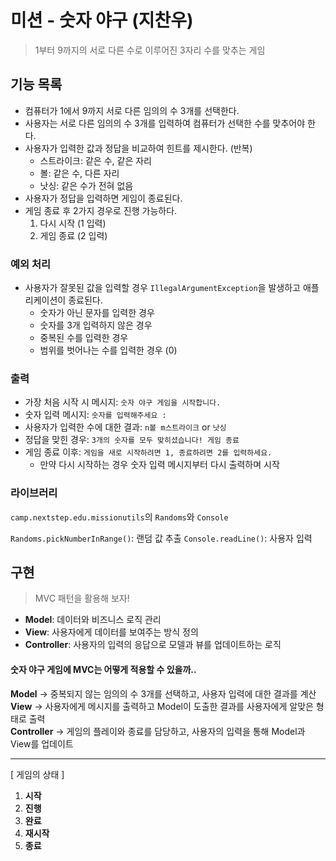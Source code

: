 # 미션 - 숫자 야구 (지찬우)

> 1부터 9까지의 서로 다른 수로 이루어진 3자리 수를 맞추는 게임

## 기능 목록

- 컴퓨터가 1에서 9까지 서로 다른 임의의 수 3개를 선택한다.
- 사용자는 서로 다른 임의의 수 3개를 입력하여 컴퓨터가 선택한 수를 맞추어야 한다.
- 사용자가 입력한 값과 정답을 비교하여 힌트를 제시한다. (반복)
    - 스트라이크: 같은 수, 같은 자리
    - 볼: 같은 수, 다른 자리
    - 낫싱: 같은 수가 전혀 없음
- 사용자가 정답을 입력하면 게임이 종료된다.
- 게임 종료 후 2가지 경우로 진행 가능하다.
    1. 다시 시작 (1 입력)
    2. 게임 종료 (2 입력)

### 예외 처리

- 사용자가 잘못된 값을 입력할 경우 `IllegalArgumentException`을 발생하고 애플리케이션이 종료된다.
    - 숫자가 아닌 문자를 입력한 경우
    - 숫자를 3개 입력하지 않은 경우
    - 중복된 수를 입력한 경우
    - 범위를 벗어나는 수를 입력한 경우 (0)

### 출력

- 가장 처음 시작 시 메시지: `숫자 야구 게임을 시작합니다.`
- 숫자 입력 메시지: `숫자를 입력해주세요 : `
- 사용자가 입력한 수에 대한 결과: `n볼 m스트라이크` or `낫싱`
- 정답을 맞힌 경우: `3개의 숫자를 모두 맞히셨습니다! 게임 종료`
- 게임 종료 이후: `게임을 새로 시작하려면 1, 종료하려면 2를 입력하세요.`
    - 만약 다시 시작하는 경우 숫자 입력 메시지부터 다시 출력하며 시작

### 라이브러리

`camp.nextstep.edu.missionutils`의 `Randoms`와 `Console`

`Randoms.pickNumberInRange()`: 랜덤 값 추출
`Console.readLine()`: 사용자 입력

## 구현

> MVC 패턴을 활용해 보자!

- **Model**: 데이터와 비즈니스 로직 관리
- **View**: 사용자에게 데이터를 보여주는 방식 정의
- **Controller**: 사용자의 입력의 응답으로 모델과 뷰를 업데이트하는 로직

#### 숫자 야구 게임에 MVC는 어떻게 적용할 수 있을까..

**Model** → 중복되지 않는 임의의 수 3개를 선택하고, 사용자 입력에 대한 결과를 계산  
**View** → 사용자에게 메시지를 출력하고 Model이 도출한 결과를 사용자에게 알맞은 형태로 출력  
**Controller** → 게임의 플레이와 종료를 담당하고, 사용자의 입력을 통해 Model과 View를 업데이트

---

[ 게임의 상태 ]

1. **시작**
2. **진행**
3. **완료**
4. **재시작**
5. **종료**
